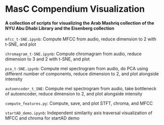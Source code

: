 # MasC Compendium Visualization
#### A collection of scripts for visualizing the Arab Mashriq collection of the NYU Abu Dhabi Library and the Eisenberg collection

```mfcc_t-SNE.ipynb```: Compute MFCC from audio, reduce dimension to 2 with t-SNE, and plot

```chromagram_t-SNE.ipynb```: Compute chromagram from audio, reduce dimension to 3 and 2 with t-SNE, and plot

```pca_t-SNE.ipynb```: Compute mel spectrogram from audio, do PCA using different number of components, reduce dimension to 2, and plot alongside intensity

```autoencoder_t_SNE```: Compute mel spectrogram from audio, take bottleneck of autoencoder, reduce dimension to 2, and plot alongside intensity

```compute_features.py```: Compute, save, and plot STFT, chroma, and MFCC

```startAD_demo.ipynb```: Independent similarity axis traversal visualization of MFCC and chroma for startAD demo

